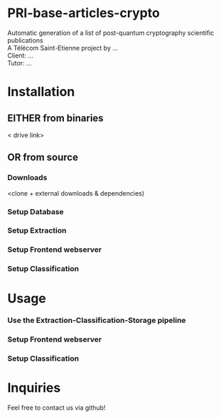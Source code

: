 # PRI-base-articles-crypto
Automatic generation of a list of post-quantum cryptography scientific publications  
A Télécom Saint-Etienne project by ...  
Client: ...  
Tutor: ...

# Installation

## EITHER from binaries

< drive link>

## OR from source

### Downloads

<clone + external downloads & dependencies)

### Setup Database

### Setup Extraction

### Setup Frontend webserver

### Setup Classification

# Usage

### Use the Extraction-Classification-Storage pipeline

### Setup Frontend webserver

### Setup Classification

# Inquiries

Feel free to contact us via github!
